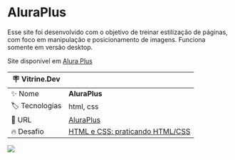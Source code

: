 
# AluraPlus

Esse site foi desenvolvido com o objetivo de treinar estilização de páginas, com foco em manipulação e posicionamento de imagens. Funciona somente em versão desktop.

Site disponível em <a href="https://art169.github.io/alura-plus/">Alura Plus</a>

| :placard: Vitrine.Dev |     |
| -------------  | --- |
| :sparkles: Nome        | **AluraPlus**
| :label: Tecnologias | html, css
| :rocket: URL         | [AluraPlus](https://art169.github.io/alura-plus/)
| :fire: Desafio     | [HTML e CSS: praticando HTML/CSS](https://cursos.alura.com.br/course/html-css-praticando-html-css)

<!-- Inserir imagem com a #vitrinedev ao final do link -->
![](https://i.pinimg.com/564x/ae/8e/5d/ae8e5d86341f500c78c7ef45a17b67a3.jpg#vitrinedev)

